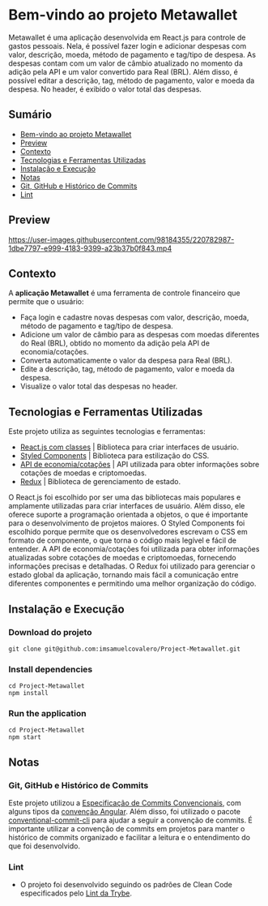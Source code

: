 # Bem-vindo ao projeto Metawallet

Metawallet é uma aplicação desenvolvida em React.js para controle de gastos pessoais. Nela, é possível fazer login e adicionar despesas com valor, descrição, moeda, método de pagamento e tag/tipo de despesa. As despesas contam com um valor de câmbio atualizado no momento da adição pela API e um valor convertido para Real (BRL). Além disso, é possível editar a descrição, tag, método de pagamento, valor e moeda da despesa. No header, é exibido o valor total das despesas.

## Sumário
- [Bem-vindo ao projeto Metawallet](#bem-vindo-ao-projeto-metawallet)
- [Preview](#preview)
- [Contexto](#contexto)
- [Tecnologias e Ferramentas Utilizadas](#tecnologias-e-ferramentas-utilizadas)
- [Instalação e Execução](#instalação-e-execução)
- [Notas](#notas)
 - [Git, GitHub e Histórico de Commits](#git-github-e-histórico-de-commits)
 - [Lint](#lint)
 
## Preview

https://user-images.githubusercontent.com/98184355/220782987-1dbe7797-e999-4183-9399-a23b37b0f843.mp4

## Contexto
A __aplicação Metawallet__ é uma ferramenta de controle financeiro que permite que o usuário:
 - Faça login e cadastre novas despesas com valor, descrição, moeda, método de pagamento e tag/tipo de despesa.
 - Adicione um valor de câmbio para as despesas com moedas diferentes do Real (BRL), obtido no momento da adição pela API de economia/cotações.
 - Converta automaticamente o valor da despesa para Real (BRL).
 - Edite a descrição, tag, método de pagamento, valor e moeda da despesa.
 - Visualize o valor total das despesas no header.

## Tecnologias e Ferramentas Utilizadas

Este projeto utiliza as seguintes tecnologias e ferramentas:

- [React.js com classes](https://reactjs.org/docs/getting-started.html) | Biblioteca para criar interfaces de usuário.
- [Styled Components](https://styled-components.com/) | Biblioteca para estilização do CSS.
- [API de economia/cotações](https://economia.awesomeapi.com.br/json/all) | API utilizada para obter informações sobre cotações de moedas e criptomoedas.
- [Redux](https://redux.js.org/) | Biblioteca de gerenciamento de estado.

O React.js foi escolhido por ser uma das bibliotecas mais populares e amplamente utilizadas para criar interfaces de usuário. Além disso, ele oferece suporte a programação orientada a objetos, o que é importante para o desenvolvimento de projetos maiores. O Styled Components foi escolhido porque permite que os desenvolvedores escrevam o CSS em formato de componente, o que torna o código mais legível e fácil de entender. A API de economia/cotações foi utilizada para obter informações atualizadas sobre cotações de moedas e criptomoedas, fornecendo informações precisas e detalhadas. O Redux foi utilizado para gerenciar o estado global da aplicação, tornando mais fácil a comunicação entre diferentes componentes e permitindo uma melhor organização do código.

## Instalação e Execução
### Download do projeto
```
git clone git@github.com:imsamuelcovalero/Project-Metawallet.git
```
### Install dependencies
```
cd Project-Metawallet
npm install
```
### Run the application
```
cd Project-Metawallet
npm start
```

## Notas
### Git, GitHub e Histórico de Commits
Este projeto utilizou a [Especificação de Commits Convencionais](https://www.conventionalcommits.org/en/v1.0.0/), com alguns tipos da [convenção Angular](https://github.com/angular/angular/blob/22b96b9/CONTRIBUTING.md#-commit-message-guidelines). Além disso, foi utilizado o pacote [conventional-commit-cli](https://www.npmjs.com/package/conventional-commit-cli) para ajudar a seguir a convenção de commits. É importante utilizar a convenção de commits em projetos para manter o histórico de commits organizado e facilitar a leitura e o entendimento do que foi desenvolvido.

### Lint
- O projeto foi desenvolvido seguindo os padrões de Clean Code especificados pelo [Lint da Trybe](https://github.com/betrybe/eslint-config-trybe).
